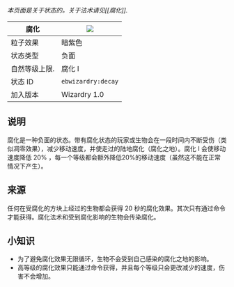 _本页面是关于状态的。关于法术请见[[腐化]]._

| 腐化 | ![](https://github.com/Electroblob77/Wizardry/blob/1.12.2/src/main/resources/assets/ebwizardry/textures/gui/potion_icon_decay.png) |
| --- | --- |
| 粒子效果 | 暗紫色 |
| 状态类型 | 负面 |
| 自然等级上限. | 腐化 I |
| 状态 ID | `ebwizardry:decay` |
| 加入版本 | Wizardry 1.0 |

## 说明
腐化是一种负面的状态。带有腐化状态的玩家或生物会在一段时间内不断受伤（类似凋零效果），减少移动速度，并使走过的陆地腐化（腐化之地）。腐化 I 会使移动速度降低 20% ，每一个等级都会额外降低20%的移动速度（虽然这不能在正常情况下产生）。

## 来源
任何在受腐化的方块上经过的生物都会获得 20 秒的腐化效果。其次只有通过命令才能获得。腐化法术和受到腐化影响的生物会传染腐化。

## 小知识
- 为了避免腐化效果无限循环，生物不会受到自己感染的腐化之地的影响。 
- 高等级的腐化效果只能通过命令获得，并且每个等级只会更改减少的速度，伤害不会增加。
